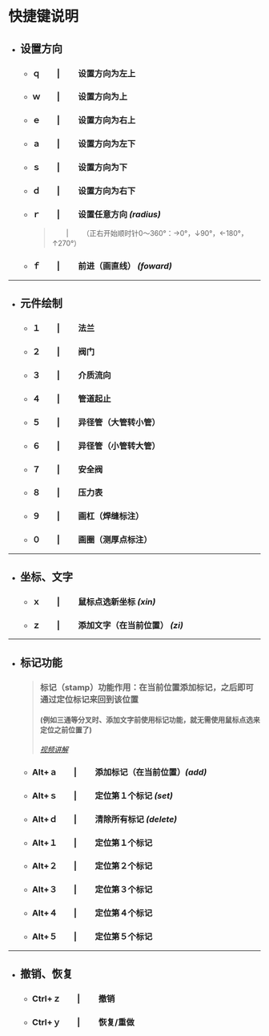 # 快捷键说明
+ ## 设置方向
    + ### ｑ　　| 　　设置方向为左上
    + ### ｗ　　| 　　设置方向为上
    + ### ｅ　　| 　　设置方向为右上
    + ### ａ　　| 　　设置方向为左下
    + ### ｓ　　| 　　设置方向为下
    + ### ｄ　　| 　　设置方向为右下
    + ### ｒ　　| 　　设置任意方向 *(radius)*
        >&emsp;&emsp;|&emsp;&emsp;（正右开始顺时针0～360°：→0°，↓90°，←180°，↑270°）
    + ### **ｆ　　| 　　前进（画直线）** *(foward)*

---

+ ## 元件绘制
    + ### １　　| 　　法兰
    + ### ２　　| 　　阀门
    + ### ３　　| 　　介质流向
    + ### ４　　| 　　管道起止
    + ### ５　　| 　　异径管（大管转小管）
    + ### ６　　| 　　异径管（小管转大管）
    + ### ７　　| 　　安全阀
    + ### ８　　| 　　压力表
    + ### ９　　| 　　画杠（焊缝标注）
    + ### ０　　| 　　画圈（测厚点标注）

---

+ ## 坐标、文字
    + ### **ｘ　　| 　　鼠标点选新坐标** *(xin)*
    + ### **ｚ　　| 　　添加文字（在当前位置）** *(zi)*

---

+ ## 标记功能
    > ### 标记（stamp）功能作用：在当前位置添加标记，之后即可通过定位标记来回到该位置
    > #### (例如三通等分叉时、添加文字前使用标记功能，就无需使用鼠标点选来定位之前位置了)
    > *[视频讲解](http://baidu.com)*
    + ### Alt+ａ　　| 　　添加标记（在当前位置）*(add)*
    + ### Alt+ｓ　　| 　　定位第１个标记 *(set)*
    + ### Alt+ｄ　　| 　　清除所有标记 *(delete)*
    + ### Alt+１　　| 　　定位第１个标记
    + ### Alt+２　　| 　　定位第２个标记
    + ### Alt+３　　| 　　定位第３个标记
    + ### Alt+４　　| 　　定位第４个标记
    + ### Alt+５　　| 　　定位第５个标记

---

+ ## 撤销、恢复
    + ### Ctrl+ｚ　　| 　　撤销
    + ### Ctrl+ｙ　　| 　　恢复/重做